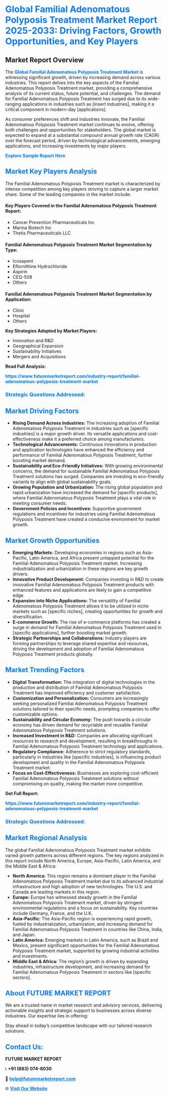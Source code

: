 <h1 style="color: #007BFF;">Global Familial Adenomatous Polyposis Treatment Market Report 2025-2033: Driving Factors, Growth Opportunities, and Key Players</h1>

<section id="overview">
<h2>Market Report Overview</h2>
<p>The <a href="https://www.futuremarketreport.com/industry-report/familial-adenomatous-polyposis-treatment-market" style="color: #007BFF; text-decoration: none;"><strong>Global Familial Adenomatous Polyposis Treatment Market</strong></a> is witnessing significant growth, driven by increasing demand across various industries. This report delves into the key aspects of the Familial Adenomatous Polyposis Treatment market, providing a comprehensive analysis of its current status, future potential, and challenges. The demand for Familial Adenomatous Polyposis Treatment has surged due to its wide-ranging applications in industries such as [insert industries], making it a critical component in modern-day [applications].</p>
<p>As consumer preferences shift and industries innovate, the Familial Adenomatous Polyposis Treatment market continues to evolve, offering both challenges and opportunities for stakeholders. The global market is expected to expand at a substantial compound annual growth rate (CAGR) over the forecast period, driven by technological advancements, emerging applications, and increasing investments by major players.</p>
</section>

<section id="overview">
<p><a href="https://www.futuremarketreport.com/request-sample/reportId=52599" style="color: #007BFF; text-decoration: none;"><strong>Explore Sample Report Here</strong></a></p>
</section>

<section id="key-players">
<h2 style="color: #007BFF;">Market Key Players Analysis</h2>
<p>The Familial Adenomatous Polyposis Treatment market is characterized by intense competition among key players striving to capture a larger market share. Some of the leading companies in the market include:</p>
<h4>Key Players Covered in the Familial Adenomatous Polyposis Treatment Report:</h4>
<ul><li>Cancer Prevention Pharmaceuticals Inc</li><li>Marina Biotech Inc</li><li>Thetis Pharmaceuticals LLC</li></ul>
<h4>Familial Adenomatous Polyposis Treatment Market Segmentation by Type:</h4>
<ul><li>Icosapent</li><li>Eflornithine Hydrochloride</li><li>Aspirin</li><li>CEQ-508</li><li>Others</li></ul>

<h4>Familial Adenomatous Polyposis Treatment Market Segmentation by Application:</h4>
<ul><li>Clinic</li><li>Hospital</li><li>Others</li></ul>
<p><strong>Key Strategies Adopted by Market Players:</strong></p>
<ul>
<li>Innovation and R&D</li>
<li>Geographical Expansion</li>
<li>Sustainability Initiatives</li>
<li>Mergers and Acquisitions</li>
</ul>
</section>

<section>
<p><strong>Read Full Analysis: </strong></p><a href="https://www.futuremarketreport.com/industry-report/familial-adenomatous-polyposis-treatment-market" style="color: #007BFF; text-decoration: none;"><strong>https://www.futuremarketreport.com/industry-report/familial-adenomatous-polyposis-treatment-market</strong></a>
<h3 style="color: #007BFF;">Strategic Questions Addressed:</h3>
</section>

<section id="driving-factors">
<h2 style="color: #007BFF;">Market Driving Factors</h2>
<ul>
<li><strong>Rising Demand Across Industries:</strong> The increasing adoption of Familial Adenomatous Polyposis Treatment in industries such as [specific industries] is a major growth driver. Its versatile applications and cost-effectiveness make it a preferred choice among manufacturers.</li>
<li><strong>Technological Advancements:</strong> Continuous innovations in production and application technologies have enhanced the efficiency and performance of Familial Adenomatous Polyposis Treatment, further boosting market demand.</li>
<li><strong>Sustainability and Eco-Friendly Initiatives:</strong> With growing environmental concerns, the demand for sustainable Familial Adenomatous Polyposis Treatment solutions has surged. Companies are investing in eco-friendly variants to align with global sustainability goals.</li>
<li><strong>Growing Population and Urbanization:</strong> The rising global population and rapid urbanization have increased the demand for [specific products], where Familial Adenomatous Polyposis Treatment plays a vital role in meeting consumer needs.</li>
<li><strong>Government Policies and Incentives:</strong> Supportive government regulations and incentives for industries using Familial Adenomatous Polyposis Treatment have created a conducive environment for market growth.</li>
</ul>
</section>

<section id="growth-opportunities">
<h2 style="color: #007BFF;">Market Growth Opportunities</h2>
<ul>
<li><strong>Emerging Markets:</strong> Developing economies in regions such as Asia-Pacific, Latin America, and Africa present untapped potential for the Familial Adenomatous Polyposis Treatment market. Increasing industrialization and urbanization in these regions are key growth drivers.</li>
<li><strong>Innovative Product Development:</strong> Companies investing in R&D to create innovative Familial Adenomatous Polyposis Treatment products with enhanced features and applications are likely to gain a competitive edge.</li>
<li><strong>Expansion into Niche Applications:</strong> The versatility of Familial Adenomatous Polyposis Treatment allows it to be utilized in niche markets such as [specific niches], creating opportunities for growth and diversification.</li>
<li><strong>E-commerce Growth:</strong> The rise of e-commerce platforms has created a surge in demand for Familial Adenomatous Polyposis Treatment used in [specific applications], further boosting market growth.</li>
<li><strong>Strategic Partnerships and Collaborations:</strong> Industry players are forming partnerships to leverage shared expertise and resources, driving the development and adoption of Familial Adenomatous Polyposis Treatment products globally.</li>
</ul>
</section>

<section id="trending-factors">
<h2 style="color: #007BFF;">Market Trending Factors</h2>
<ul>
<li><strong>Digital Transformation:</strong> The integration of digital technologies in the production and distribution of Familial Adenomatous Polyposis Treatment has improved efficiency and customer satisfaction.</li>
<li><strong>Customization and Personalization:</strong> Consumers are increasingly seeking personalized Familial Adenomatous Polyposis Treatment solutions tailored to their specific needs, prompting companies to offer customizable options.</li>
<li><strong>Sustainability and Circular Economy:</strong> The push towards a circular economy has driven demand for recyclable and reusable Familial Adenomatous Polyposis Treatment solutions.</li>
<li><strong>Increased Investment in R&D:</strong> Companies are allocating significant resources to research and development, resulting in breakthroughs in Familial Adenomatous Polyposis Treatment technology and applications.</li>
<li><strong>Regulatory Compliance:</strong> Adherence to strict regulatory standards, particularly in industries like [specific industries], is influencing product development and quality in the Familial Adenomatous Polyposis Treatment market.</li>
<li><strong>Focus on Cost-Effectiveness:</strong> Businesses are exploring cost-efficient Familial Adenomatous Polyposis Treatment solutions without compromising on quality, making the market more competitive.</li>
</ul>
</section>

<section>
<p><strong>Get Full Report: </strong></p><a href="https://www.futuremarketreport.com/industry-report/familial-adenomatous-polyposis-treatment-market" style="color: #007BFF; text-decoration: none;"><strong>https://www.futuremarketreport.com/industry-report/familial-adenomatous-polyposis-treatment-market</strong></a>
<h3 style="color: #007BFF;">Strategic Questions Addressed:</h3>
</section>


<section id="regional-analysis">
<h2 style="color: #007BFF;">Market Regional Analysis</h2>
<p>The global Familial Adenomatous Polyposis Treatment market exhibits varied growth patterns across different regions. The key regions analyzed in this report include North America, Europe, Asia-Pacific, Latin America, and the Middle East & Africa:</p>
<ul>
<li><strong>North America:</strong> This region remains a dominant player in the Familial Adenomatous Polyposis Treatment market due to its advanced industrial infrastructure and high adoption of new technologies. The U.S. and Canada are leading markets in this region.</li>
<li><strong>Europe:</strong> Europe has witnessed steady growth in the Familial Adenomatous Polyposis Treatment market, driven by stringent environmental regulations and a focus on sustainability. Key countries include Germany, France, and the U.K.</li>
<li><strong>Asia-Pacific:</strong> The Asia-Pacific region is experiencing rapid growth, fueled by industrialization, urbanization, and increasing demand for Familial Adenomatous Polyposis Treatment in countries like China, India, and Japan.</li>
<li><strong>Latin America:</strong> Emerging markets in Latin America, such as Brazil and Mexico, present significant opportunities for the Familial Adenomatous Polyposis Treatment market, supported by growing industrial activities and investments.</li>
<li><strong>Middle East & Africa:</strong> The region’s growth is driven by expanding industries, infrastructure development, and increasing demand for Familial Adenomatous Polyposis Treatment in sectors like [specific sectors].</li>
</ul>
</section>

<footer>
<h2 style="color: #007BFF;">About FUTURE MARKET REPORT</h2>
<p>We are a trusted name in market research and advisory services, delivering actionable insights and strategic support to businesses across diverse industries. Our expertise lies in offering:</p>

<p>Stay ahead in today’s competitive landscape with our tailored research solutions.</p>

<h2 style="color: #007BFF;">Contact Us:</h2>
<p><strong>FUTURE MARKET REPORT</strong></p>
<p>📞 <strong>+91 (883) 074-8030</strong></p>
<p>📧 <strong><a href="mailto:help@futuremarketreport.com" style="color: #007BFF;">help@futuremarketreport.com</a></strong></p>
<p>🌐 <strong><a href="https://www.futuremarketreport.com/" style="color: #007BFF;">Visit Our Website</a></strong></p>
</footer>
